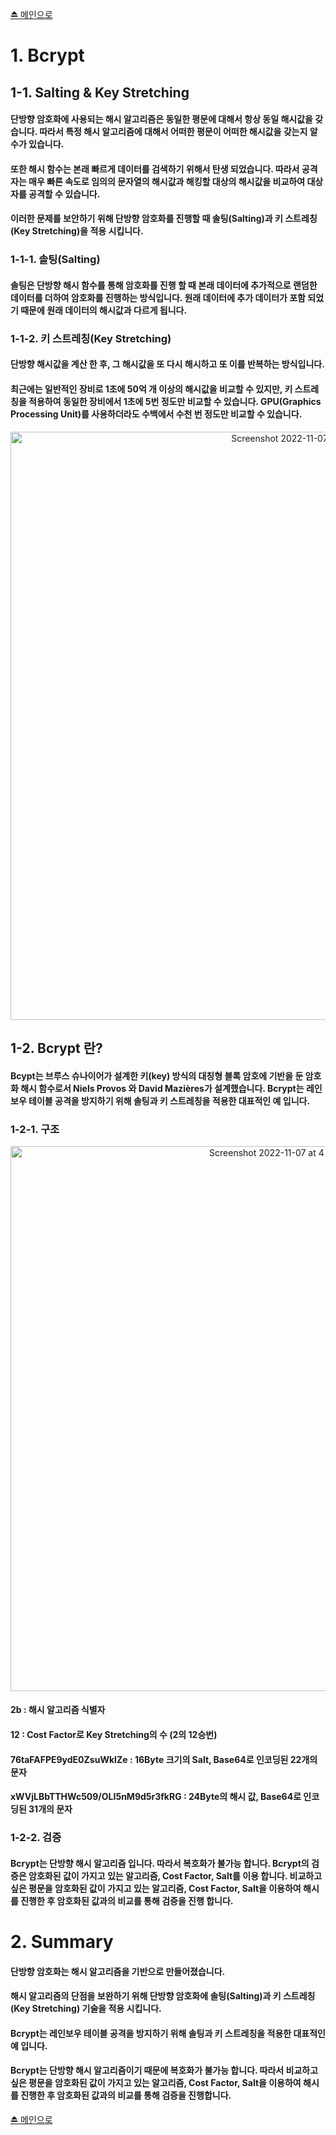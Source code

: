 [⏏️ 메인으로](https://github.com/IgnacioSEO/TIL#today-i-learned-til)

# 1. Bcrypt

## 1-1. Salting & Key Stretching

#### 단방향 암호화에 사용되는 해시 알고리즘은 동일한 평문에 대해서 항상 동일 해시값을 갖습니다. 따라서 특정 해시 알고리즘에 대해서 어떠한 평문이 어떠한 해시값을 갖는지 알 수가 있습니다.

#### 또한 해시 함수는 본래 빠르게 데이터를 검색하기 위해서 탄생 되었습니다. 따라서 공격자는 매우 빠른 속도로 임의의 문자열의 해시값과 해킹할 대상의 해시값을 비교하여 대상자를 공격할 수 있습니다.

#### 이러한 문제를 보안하기 위해 단방향 암호화를 진행할 때 솔팅(Salting)과 키 스트레칭(Key Stretching)을 적용 시킵니다.

### 1-1-1. 솔팅(Salting)

#### 솔팅은 단방향 해시 함수를 통해 암호화를 진행 할 때 본래 데이터에 추가적으로 랜덤한 데이터를 더하여 암호화를 진행하는 방식입니다. 원래 데이터에 추가 데이터가 포함 되었기 때문에 원래 데이터의 해시값과 다르게 됩니다.

### 1-1-2. 키 스트레칭(Key Stretching)

#### 단방향 해시값을 계산 한 후, 그 해시값을 또 다시 해시하고 또 이를 반복하는 방식입니다.

#### 최근에는 일반적인 장비로 1초에 50억 개 이상의 해시값을 비교할 수 있지만, 키 스트레칭을 적용하여 동일한 장비에서 1초에 5번 정도만 비교할 수 있습니다. GPU(Graphics Processing Unit)를 사용하더라도 수백에서 수천 번 정도만 비교할 수 있습니다.

<center>
<img width="941" alt="Screenshot 2022-11-07 at 4 26 57 PM" src="https://user-images.githubusercontent.com/112772324/200250577-7e81f04a-a2ec-4e75-b4e0-b96ef2bab1ab.png">
</center>

## 1-2. Bcrypt 란?

#### Bcypt는 브루스 슈나이어가 설계한 키(key) 방식의 대칭형 블록 암호에 기반을 둔 암호화 해시 함수로서 Niels Provos 와 David Mazières가 설계했습니다. Bcrypt는 레인보우 테이블 공격을 방지하기 위해 솔팅과 키 스트레칭을 적용한 대표적인 예 입니다.

### 1-2-1. 구조

<center>
<img width="872" alt="Screenshot 2022-11-07 at 4 26 06 PM" src="https://user-images.githubusercontent.com/112772324/200250464-35895150-28b9-4a50-b2d8-a552913768f6.png">
</center>

#### 2b : 해시 알고리즘 식별자

#### 12 : Cost Factor로 Key Stretching의 수 (2의 12승번)

#### 76taFAFPE9ydE0ZsuWkIZe : 16Byte 크기의 Salt, Base64로 인코딩된 22개의 문자

#### xWVjLBbTTHWc509/OLI5nM9d5r3fkRG : 24Byte의 해시 값, Base64로 인코딩된 31개의 문자

### 1-2-2. 검증

#### Bcrypt는 단방향 해시 알고리즘 입니다. 따라서 복호화가 불가능 합니다. Bcrypt의 검증은 암호화된 값이 가지고 있는 알고리즘, Cost Factor, Salt를 이용 합니다. 비교하고 싶은 평문을 암호화된 값이 가지고 있는 알고리즘, Cost Factor, Salt을 이용하여 해시를 진행한 후 암호화된 값과의 비교를 통해 검증을 진행 합니다.

# 2. Summary

#### 단방향 암호화는 해시 알고리즘을 기반으로 만들어졌습니다.

#### 해시 알고리즘의 단점을 보완하기 위해 단방향 암호화에 솔팅(Salting)과 키 스트레칭(Key Stretching) 기술을 적용 시킵니다.

#### Bcrypt는 레인보우 테이블 공격을 방지하기 위해 솔팅과 키 스트레칭을 적용한 대표적인 예 입니다.

#### Bcrypt는 단방향 해시 알고리즘이기 때문에 복호화가 불가능 합니다. 따라서 비교하고 싶은 평문을 암호화된 값이 가지고 있는 알고리즘, Cost Factor, Salt을 이용하여 해시를 진행한 후 암호화된 값과의 비교를 통해 검증을 진행합니다.

[⏏️ 메인으로](https://github.com/IgnacioSEO/TIL#today-i-learned-til)
